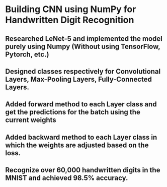 # Building CNN using NumPy for Handwritten Digit Recognition

## Researched LeNet-5 and implemented the model purely using Numpy (Without using TensorFlow, Pytorch, etc.)
## Designed classes respectively for Convolutional Layers, Max-Pooling Layers, Fully-Connected Layers.
## Added forward method to each Layer class and get the predictions for the batch using the current weights
## Added backward method to each Layer class in which the weights are adjusted based on the loss.
## Recognize over 60,000 handwritten digits in the MNIST and achieved 98.5% accuracy.

